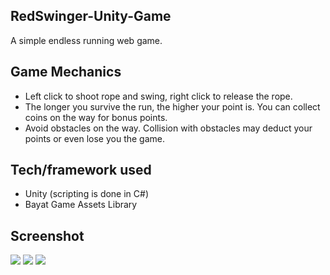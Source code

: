 ## RedSwinger-Unity-Game
A simple endless running web game.

## Game Mechanics
* Left click to shoot rope and swing, right click to release the rope.
* The longer you survive the run, the higher your point is. You can collect coins on the way for bonus points.
* Avoid obstacles on the way. Collision with obstacles may deduct your points or even lose you the game.

## Tech/framework used
* Unity (scripting is done in C#)
* Bayat Game Assets Library

## Screenshot
<img src="https://user-images.githubusercontent.com/32660699/75726603-68c19680-5ca8-11ea-9c45-d449ae9d1182.png"/>
<img src="https://user-images.githubusercontent.com/32660699/75726654-8e4ea000-5ca8-11ea-90aa-112859e57109.png"/>
<img src="https://user-images.githubusercontent.com/32660699/75726659-90186380-5ca8-11ea-9cc6-53f4c8ef3d40.png"/>



